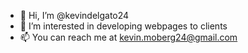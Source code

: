 - 👋 Hi, I’m @kevindelgato24
- 👀 I’m interested in developing webpages to clients
- 📫 You can reach me at kevin.moberg24@gmail.com

<!---
Please have a look at some of my webpages i have developed for clients:


----Ongoing projects----
www.avenybygg.se
www.aldux.se


--Completed--
www.helablomman.se


--->
